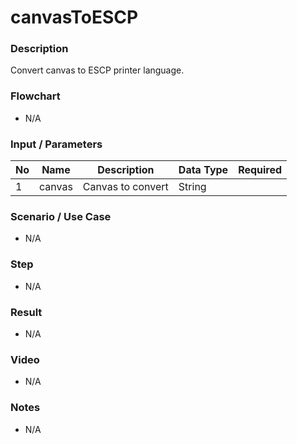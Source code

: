 # canvasToESCP

### Description

Convert canvas to ESCP printer language.

### Flowchart

- N/A

<!--![Flowchart](componentValue-flowchart.png?raw=true)-->

### Input / Parameters

| No | Name | Description | Data Type | Required |
| ------ | ------ | ------ |------ | ------ |
| 1 | canvas | Canvas to convert | String |  | 

### Scenario / Use Case

- N/A

### Step

- N/A

### Result

- N/A

### Video

- N/A

### Notes

- N/A